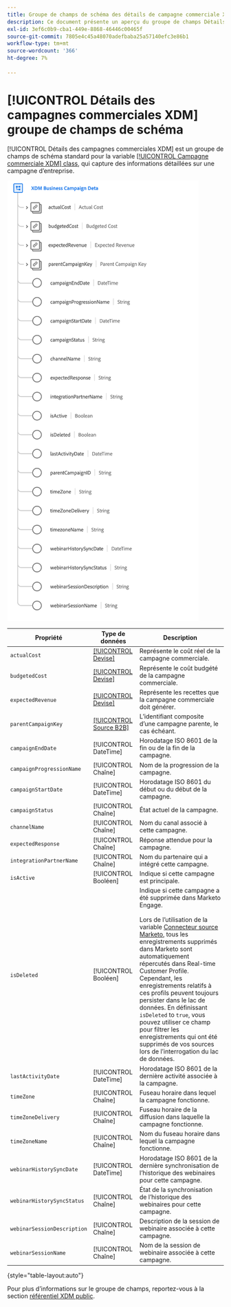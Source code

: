 ```yaml
---
title: Groupe de champs de schéma des détails de campagne commerciale XDM
description: Ce document présente un aperçu du groupe de champs Détails de la campagne XDM Business.
exl-id: 3ef6c0b9-cba1-449e-8868-46446c00465f
source-git-commit: 7805e4c45a48070adefbaba25a57140efc3e86b1
workflow-type: tm+mt
source-wordcount: '366'
ht-degree: 7%

---
```


# [!UICONTROL Détails des campagnes commerciales XDM] groupe de champs de schéma

[!UICONTROL Détails des campagnes commerciales XDM] est un groupe de champs de schéma standard pour la variable [[!UICONTROL Campagne commerciale XDM] class](../../classes/b2b/business-campaign.md), qui capture des informations détaillées sur une campagne d’entreprise.

![Structure du groupe de champs Détails de la campagne XDM tel qu’il apparaît dans l’interface utilisateur](../../images/field-groups/b2b/business-campaign-details.png)

| Propriété | Type de données | Description |
| --- | --- | --- |
| `actualCost` | [[!UICONTROL Devise]](../../data-types/currency.md) | Représente le coût réel de la campagne commerciale. |
| `budgetedCost` | [[!UICONTROL Devise]](../../data-types/currency.md) | Représente le coût budgété de la campagne commerciale. |
| `expectedRevenue` | [[!UICONTROL Devise]](../../data-types/currency.md) | Représente les recettes que la campagne commerciale doit générer. |
| `parentCampaignKey` | [[!UICONTROL Source B2B]](../../data-types/b2b-source.md) | L’identifiant composite d’une campagne parente, le cas échéant. |
| `campaignEndDate` | [!UICONTROL DateTime] | Horodatage ISO 8601 de la fin ou de la fin de la campagne. |
| `campaignProgressionName` | [!UICONTROL Chaîne] | Nom de la progression de la campagne. |
| `campaignStartDate` | [!UICONTROL DateTime] | Horodatage ISO 8601 du début ou du début de la campagne. |
| `campaignStatus` | [!UICONTROL Chaîne] | État actuel de la campagne. |
| `channelName` | [!UICONTROL Chaîne] | Nom du canal associé à cette campagne. |
| `expectedResponse` | [!UICONTROL Chaîne] | Réponse attendue pour la campagne. |
| `integrationPartnerName` | [!UICONTROL Chaîne] | Nom du partenaire qui a intégré cette campagne. |
| `isActive` | [!UICONTROL Booléen] | Indique si cette campagne est principale. |
| `isDeleted` | [!UICONTROL Booléen] | Indique si cette campagne a été supprimée dans Marketo Engage.<br><br>Lors de l’utilisation de la variable [Connecteur source Marketo](../../../sources/connectors/adobe-applications/marketo/marketo.md), tous les enregistrements supprimés dans Marketo sont automatiquement répercutés dans Real-time Customer Profile. Cependant, les enregistrements relatifs à ces profils peuvent toujours persister dans le lac de données. En définissant `isDeleted` to `true`, vous pouvez utiliser ce champ pour filtrer les enregistrements qui ont été supprimés de vos sources lors de l’interrogation du lac de données. |
| `lastActivityDate` | [!UICONTROL DateTime] | Horodatage ISO 8601 de la dernière activité associée à la campagne. |
| `timeZone` | [!UICONTROL Chaîne] | Fuseau horaire dans lequel la campagne fonctionne. |
| `timeZoneDelivery` | [!UICONTROL Chaîne] | Fuseau horaire de la diffusion dans laquelle la campagne fonctionne. |
| `timeZoneName` | [!UICONTROL Chaîne] | Nom du fuseau horaire dans lequel la campagne fonctionne. |
| `webinarHistorySyncDate` | [!UICONTROL DateTime] | Horodatage ISO 8601 de la dernière synchronisation de l’historique des webinaires pour cette campagne. |
| `webinarHistorySyncStatus` | [!UICONTROL Chaîne] | État de la synchronisation de l’historique des webinaires pour cette campagne. |
| `webinarSessionDescription` | [!UICONTROL Chaîne] | Description de la session de webinaire associée à cette campagne. |
| `webinarSessionName` | [!UICONTROL Chaîne] | Nom de la session de webinaire associée à cette campagne. |

{style=&quot;table-layout:auto&quot;}

Pour plus d’informations sur le groupe de champs, reportez-vous à la section [référentiel XDM public](https://github.com/adobe/xdm/blob/master/components/fieldgroups/campaign/campaign-details.schema.json).
